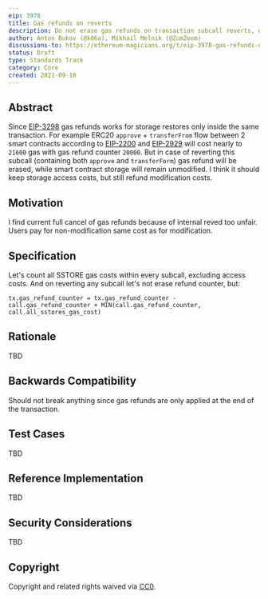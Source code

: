 ```yaml
---
eip: 3978
title: Gas refunds on reverts
description: Do not erase gas refunds on transaction subcall reverts, due users pay a lot of gas for storage non-modification.
author: Anton Bukov (@k06a), Mikhail Melnik (@ZumZoom)
discussions-to: https://ethereum-magicians.org/t/eip-3978-gas-refunds-on-reverts/7071/
status: Draft
type: Standards Track
category: Core
created: 2021-09-16
---
```


## Abstract

Since [EIP-3298](https://eips.ethereum.org/EIPS/eip-3298) gas refunds works for storage restores only inside the same transaction. For example ERC20 `approve` + `transferFrom` flow between 2 smart contracts according to [EIP-2200](https://eips.ethereum.org/EIPS/eip-2200) and [EIP-2929](https://eips.ethereum.org/EIPS/eip-2929) will cost nearly to `21600` gas with gas refund counter `20000`. But in case of reverting this subcall (containing both `approve` and `transferForm`) gas refund will be erased, while smart contract storage will remain unmodified. I think it should keep storage access costs, but still refund modification costs.

## Motivation

I find current full cancel of gas refunds because of internal reved too unfair. Users pay for non-modification same cost as for modification.

## Specification

Let's count all SSTORE gas costs within every subcall, excluding access costs. And on reverting any subcall let's not erase refund counter, but:
```
tx.gas_refund_counter = tx.gas_refund_counter - call.gas_refund_counter + MIN(call.gas_refund_counter, call.all_sstores_gas_cost)
```

## Rationale

TBD

## Backwards Compatibility

Should not break anything since gas refunds are only applied at the end of the transaction.

## Test Cases

TBD

## Reference Implementation

TBD

## Security Considerations

TBD

## Copyright
Copyright and related rights waived via [CC0](https://creativecommons.org/publicdomain/zero/1.0/).
